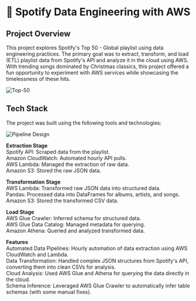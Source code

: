# 🎵 Spotify Data Engineering with AWS
## Project Overview

This project explores Spotify's Top 50 - Global playlist using data engineering practices. The primary goal was to extract, transform, and load (ETL) playlist data from Spotify's API and analyze it in the cloud using AWS. With trending songs dominated by Christmas classics, this project offered a fun opportunity to experiment with AWS services while showcasing the timelessness of these hits.

![Top-50](https://github.com/user-attachments/assets/ad02c9e5-e5d9-4d37-ba15-5e638d0273a7)  



## Tech Stack  

The project was built using the following tools and technologies:

![Pipeline Design](https://github.com/user-attachments/assets/dfb43287-9016-440b-a2fe-bf5f9618d12f)  


**Extraction Stage**    
Spotify API: Scraped data from the playlist.    
Amazon CloudWatch: Automated hourly API pulls.    
AWS Lambda: Managed the extraction of raw data.    
Amazon S3: Stored the raw JSON data.

**Transformation Stage**  
AWS Lambda: Transformed raw JSON data into structured data.  
Pandas: Processed data into DataFrames for albums, artists, and songs.  
Amazon S3: Stored the transformed CSV data.

**Load Stage**  
AWS Glue Crawler: Inferred schema for structured data.  
AWS Glue Data Catalog: Managed metadata for querying.  
Amazon Athena: Queried and analyzed transformed data.

**Features**  
Automated Data Pipelines: Hourly automation of data extraction using AWS CloudWatch and Lambda.  
Data Transformation: Handled complex JSON structures from Spotify's API, converting them into clean CSVs for analysis.  
Cloud Analysis: Used AWS Glue and Athena for querying the data directly in the cloud.  
Schema Inference: Leveraged AWS Glue Crawler to automatically infer table schemas (with some manual fixes).
